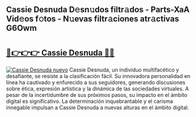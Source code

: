## Cassie Desnuda D𝚎sn𝚞dos filtr𝚊dos - Parts-XaA Vid𝚎os f𝚘tos - N𝚞evas filtr𝚊ciones atr𝚊ctivas G6Owm

# <h2><a href="http://mb1jno.tromn.icu/?c=Cassie+Desnuda">🔗👉👉👉 Cassie Desnuda 🔗🔗</a></h2>

[![Cassie Desnuda nuevo](https://i.imgur.com/pEAQMta.gif)](http://mb1jno.tromn.icu/?c=Cassie+Desnuda)
Cassie Desnuda, un individuo multifacético y desafiante, se resiste a la clasificación fácil. Su innovadora personalidad en línea ha cautivado y enfurecido a sus seguidores, generando discusiones sobre ética, expresión artística y la dinámica de las sociedades virtuales. A pesar de la incertidumbre de sus próximos pasos, su impacto en el ámbito digital es significativo. La determinación inquebrantable y el carisma innegable impulsan a Cassie Desnuda a nuevas alturas en el ámbito digital.
